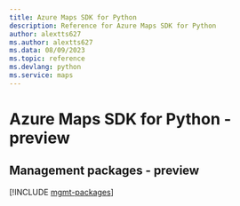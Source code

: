 ```yaml
---
title: Azure Maps SDK for Python
description: Reference for Azure Maps SDK for Python
author: alextts627
ms.author: alextts627
ms.data: 08/09/2023
ms.topic: reference
ms.devlang: python
ms.service: maps
---
```

# Azure Maps SDK for Python - preview

## Management packages - preview
[!INCLUDE [mgmt-packages](maps-mgmt-index.md)]